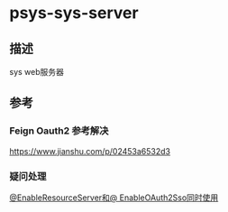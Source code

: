 # psys-sys-server

## 描述
  sys web服务器
  
## 参考

### Feign Oauth2 参考解决
https://www.jianshu.com/p/02453a6532d3

### 疑问处理
[@EnableResourceServer和@ EnableOAuth2Sso同时使用](https://stackoverflow.com/questions/37059128/spring-boot-1-3-3-enableresourceserver-and-enableoauth2sso-at-the-same-time)

